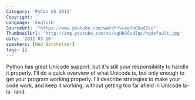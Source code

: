 ```yaml
---
Category: 'PyCon US 2012'
Copyright: ''
Language: 'English'
SourceUrl: '"https://www.youtube.com/watch?v=sgHbC6udIqc"'
ThumbnailUrl: 'http://img.youtube.com/vi/sgHbC6udIqc/hqdefault.jpg'
date: '2012-03-10'
speakers: [Ned Batchelder]
tags: []
---
```

Python has great Unicode support, but it's still your responsibility to handle
it properly. I'll do a quick overview of what Unicode is, but only enough to
get your program working properly. I'll describe strategies to make your code
work, and keep it working, without getting too far afield in Unicode la-la-
land.

